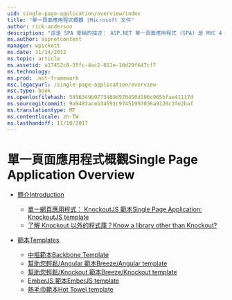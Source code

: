 ```yaml
---
uid: single-page-application/overview/index
title: "單一頁面應用程式概觀 |Microsoft 文件"
author: rick-anderson
description: "這是 SPA 草稿的描述： ASP.NET 單一頁面應用程式 (SPA) 是 MVC 4 beta 預覽中的新功能。 它提供更佳端對端 e..."
ms.author: aspnetcontent
manager: wpickett
ms.date: 11/14/2012
ms.topic: article
ms.assetid: a17452c8-35fc-4ac2-811e-16d29f647cf7
ms.technology: 
ms.prod: .net-framework
msc.legacyurl: /single-page-application/overview
msc.type: book
ms.openlocfilehash: 5456349b9773469d570450d196c965bfae41117d
ms.sourcegitcommit: 9a9483aceb34591c97451997036a9120c3fe2baf
ms.translationtype: MT
ms.contentlocale: zh-TW
ms.lasthandoff: 11/10/2017
---
```

<a name="single-page-application-overview"></a><span data-ttu-id="3fcd3-104">單一頁面應用程式概觀</span><span class="sxs-lookup"><span data-stu-id="3fcd3-104">Single Page Application Overview</span></span>
====================
- [<span data-ttu-id="3fcd3-105">簡介</span><span class="sxs-lookup"><span data-stu-id="3fcd3-105">Introduction</span></span>](introduction/index.md)

    - [<span data-ttu-id="3fcd3-106">單一網頁應用程式： KnockoutJS 範本</span><span class="sxs-lookup"><span data-stu-id="3fcd3-106">Single Page Application: KnockoutJS template</span></span>](introduction/knockoutjs-template.md)
    - [<span data-ttu-id="3fcd3-107">了解 Knockout 以外的程式庫？</span><span class="sxs-lookup"><span data-stu-id="3fcd3-107">Know a library other than Knockout?</span></span>](introduction/other-libraries.md)
- [<span data-ttu-id="3fcd3-108">範本</span><span class="sxs-lookup"><span data-stu-id="3fcd3-108">Templates</span></span>](templates/index.md)

    - [<span data-ttu-id="3fcd3-109">中樞範本</span><span class="sxs-lookup"><span data-stu-id="3fcd3-109">Backbone Template</span></span>](templates/backbonejs-template.md)
    - [<span data-ttu-id="3fcd3-110">幫助您輕鬆/Angular 範本</span><span class="sxs-lookup"><span data-stu-id="3fcd3-110">Breeze/Angular template</span></span>](templates/breezeangular-template.md)
    - [<span data-ttu-id="3fcd3-111">幫助您輕鬆/Knockout 範本</span><span class="sxs-lookup"><span data-stu-id="3fcd3-111">Breeze/Knockout template</span></span>](templates/breezeknockout-template.md)
    - [<span data-ttu-id="3fcd3-112">EmberJS 範本</span><span class="sxs-lookup"><span data-stu-id="3fcd3-112">EmberJS template</span></span>](templates/emberjs-template.md)
    - [<span data-ttu-id="3fcd3-113">熱毛巾範本</span><span class="sxs-lookup"><span data-stu-id="3fcd3-113">Hot Towel template</span></span>](templates/hottowel-template.md)
